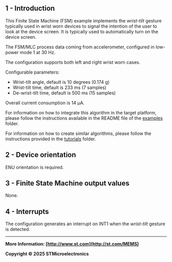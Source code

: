 ## 1 - Introduction

This Finite State Machine (FSM) example implements the *wrist-tilt* gesture typically used in wrist worn devices to signal the intention of the user to look at the device screen. It is typically used to automatically turn on the device screen.

The FSM/MLC process data coming from accelerometer, configured in low-power mode 1 at 30 Hz.

The configuration supports both left and right wrist worn cases.

Configurable parameters:

- Wrist-tilt angle, default is 10 degrees (0.174 g)
- Wrist-tilt time, default is 233 ms (7 samples)
- De-wrist-tilt time, default is 500 ms (15 samples)

Overall current consumption is 14 µA.

For information on how to integrate this algorithm in the target platform, please follow the instructions available in the README file of the [examples](../../../examples) folder.

For information on how to create similar algorithms, please follow the instructions provided in the [tutorials](../../../tutorials) folder.

## 2 - Device orientation

ENU orientation is required.

## 3 - Finite State Machine output values

None.

## 4 - Interrupts

The configuration generates an interrupt on INT1 when the *wrist-tilt* gesture is detected.

------

**More Information: [http://www.st.com](http://st.com/MEMS)**

**Copyright © 2025 STMicroelectronics**


